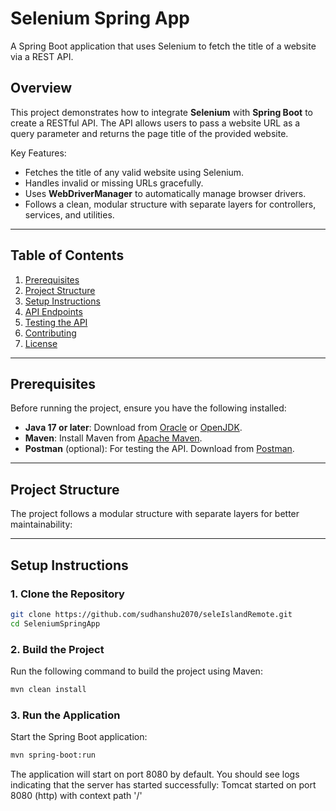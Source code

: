 # Selenium Spring App

A Spring Boot application that uses Selenium to fetch the title of a website via a REST API.

## Overview

This project demonstrates how to integrate **Selenium** with **Spring Boot** to create a RESTful API. The API allows users to pass a website URL as a query parameter and returns the page title of the provided website.

Key Features:
- Fetches the title of any valid website using Selenium.
- Handles invalid or missing URLs gracefully.
- Uses **WebDriverManager** to automatically manage browser drivers.
- Follows a clean, modular structure with separate layers for controllers, services, and utilities.

---

## Table of Contents

1. [Prerequisites](#prerequisites)
2. [Project Structure](#project-structure)
3. [Setup Instructions](#setup-instructions)
4. [API Endpoints](#api-endpoints)
5. [Testing the API](#testing-the-api)
6. [Contributing](#contributing)
7. [License](#license)

---

## Prerequisites

Before running the project, ensure you have the following installed:
- **Java 17 or later**: Download from [Oracle](https://www.oracle.com/java/technologies/javase-downloads.html) or [OpenJDK](https://openjdk.org/).
- **Maven**: Install Maven from [Apache Maven](https://maven.apache.org/download.cgi).
- **Postman** (optional): For testing the API. Download from [Postman](https://www.postman.com/downloads/).

---

## Project Structure

The project follows a modular structure with separate layers for better maintainability:


---

## Setup Instructions

### 1. Clone the Repository
```bash
git clone https://github.com/sudhanshu2070/seleIslandRemote.git
cd SeleniumSpringApp
```

### 2. Build the Project
Run the following command to build the project using Maven:
```bash
mvn clean install
```

### 3. Run the Application
Start the Spring Boot application:
````bash
mvn spring-boot:run
````

The application will start on port 8080 by default. You should see logs indicating that the server has started successfully:
Tomcat started on port 8080 (http) with context path '/'